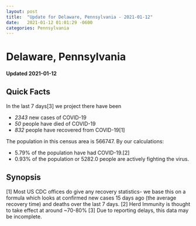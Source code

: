 ```yaml
---
layout: post
title:  "Update for Delaware, Pennsylvania - 2021-01-12"
date:   2021-01-12 01:01:29 -0600
categories: Pennsylvania
---
```


# Delaware, Pennsylvania
#### Updated 2021-01-12

## Quick Facts

In the last 7 days[3] we project there have been
- *2343* new cases of COVID-19
- *50* people have died of COVID-19
- *832* people have recovered from COVID-19[1]

The population in this census area is 566747. By our calculations:
- 5.79% of the population have had COVID-19.[2]
- 0.93% of the population or 5282.0 people are actively fighting the virus.

## Synopsis




[1] Most US CDC offices do give any recovery statistics- we base this on a formula which looks at confirmed new cases
15 days ago (the average recovery time) and deaths over the last 7 days.
[2] Herd Immunity is thought to take effect at around ~70-80%
[3] Due to reporting delays, this data may be incomplete. 
    